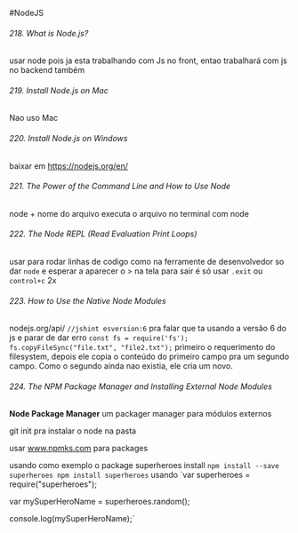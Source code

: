 #NodeJS

###### 218. What is Node.js?
usar node pois ja esta trabalhando com Js no front, entao trabalhará com js no backend também

###### 219. Install Node.js on Mac
Nao uso Mac

###### 220. Install Node.js on Windows
baixar em https://nodejs.org/en/

###### 221. The Power of the Command Line and How to Use Node
node + nome do arquivo
executa o arquivo no terminal com node

###### 222. The Node REPL (Read Evaluation Print Loops)
usar para rodar linhas de codigo como na ferramente de desenvolvedor
so dar `node` e esperar a aparecer o > na tela
para sair é só usar ``.exit`` ou ``control+c`` 2x
###### 223. How to Use the Native Node Modules
nodejs.org/api/
`//jshint esversion:6`
pra falar que ta usando a versão 6 do js e parar de dar erro
`const fs = require('fs');
fs.copyFileSync("file.txt", "file2.txt");`
primeiro o requerimento do filesystem, depois ele copia o conteúdo do primeiro campo pra um segundo campo. Como o segundo ainda nao existia, ele cria um novo.

###### 224. The NPM Package Manager and Installing External Node Modules
**Node Package Manager**
um packager manager para módulos externos

git init pra instalar o node na pasta

usar www.npmks.com para packages

usando como exemplo o package superheroes
install
`npm install --save superheroes
npm install superheroes`
usando
`var superheroes = require("superheroes");

var mySuperHeroName =  superheroes.random();

console.log(mySuperHeroName);`

